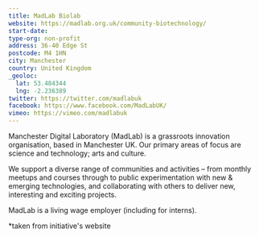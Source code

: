 ```yaml
---
title: MadLab Biolab
website: https://madlab.org.uk/community-biotechnology/
start-date:
type-org: non-profit
address: 36-40 Edge St
postcode: M4 1HN
city: Manchester
country: United Kingdom
_geoloc:
  lat: 53.484344
  lng: -2.236389
twitter: https://twitter.com/madlabuk
facebook: https://www.facebook.com/MadLabUK/
vimeo: https://vimeo.com/madlabuk
---
```


Manchester Digital Laboratory (MadLab) is a grassroots innovation organisation, based in Manchester UK. Our primary areas of focus are science and technology; arts and culture.

We support a diverse range of communities and activities – from monthly meetups and courses through to public experimentation with new & emerging technologies, and collaborating with others to deliver new, interesting and exciting projects.

MadLab is a living wage employer (including for interns).


\*taken from initiative's website
